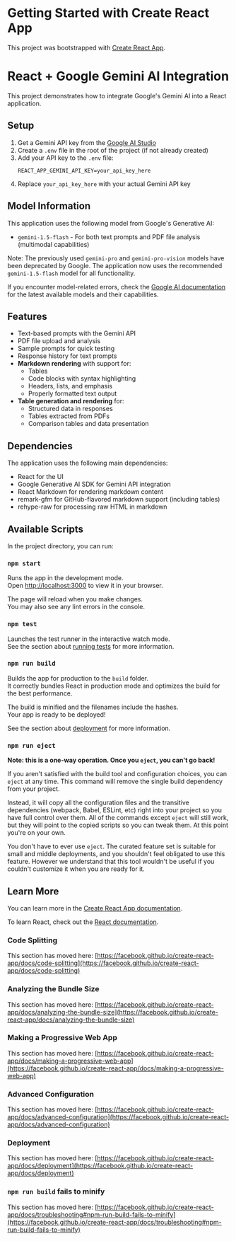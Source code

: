 # Getting Started with Create React App

This project was bootstrapped with [Create React App](https://github.com/facebook/create-react-app).

# React + Google Gemini AI Integration

This project demonstrates how to integrate Google's Gemini AI into a React application.

## Setup

1. Get a Gemini API key from the [Google AI Studio](https://makersuite.google.com/app/apikey)
2. Create a `.env` file in the root of the project (if not already created)
3. Add your API key to the `.env` file:
   ```
   REACT_APP_GEMINI_API_KEY=your_api_key_here
   ```
4. Replace `your_api_key_here` with your actual Gemini API key

## Model Information
This application uses the following model from Google's Generative AI:
- `gemini-1.5-flash` - For both text prompts and PDF file analysis (multimodal capabilities)

Note: The previously used `gemini-pro` and `gemini-pro-vision` models have been deprecated by Google. The application now uses the recommended `gemini-1.5-flash` model for all functionality.

If you encounter model-related errors, check the [Google AI documentation](https://ai.google.dev/models/gemini) for the latest available models and their capabilities.

## Features
- Text-based prompts with the Gemini API
- PDF file upload and analysis
- Sample prompts for quick testing
- Response history for text prompts
- **Markdown rendering** with support for:
  - Tables
  - Code blocks with syntax highlighting
  - Headers, lists, and emphasis
  - Properly formatted text output
- **Table generation and rendering** for:
  - Structured data in responses
  - Tables extracted from PDFs
  - Comparison tables and data presentation

## Dependencies
The application uses the following main dependencies:
- React for the UI
- Google Generative AI SDK for Gemini API integration
- React Markdown for rendering markdown content
- remark-gfm for GitHub-flavored markdown support (including tables)
- rehype-raw for processing raw HTML in markdown

## Available Scripts

In the project directory, you can run:

### `npm start`

Runs the app in the development mode.\
Open [http://localhost:3000](http://localhost:3000) to view it in your browser.

The page will reload when you make changes.\
You may also see any lint errors in the console.

### `npm test`

Launches the test runner in the interactive watch mode.\
See the section about [running tests](https://facebook.github.io/create-react-app/docs/running-tests) for more information.

### `npm run build`

Builds the app for production to the `build` folder.\
It correctly bundles React in production mode and optimizes the build for the best performance.

The build is minified and the filenames include the hashes.\
Your app is ready to be deployed!

See the section about [deployment](https://facebook.github.io/create-react-app/docs/deployment) for more information.

### `npm run eject`

**Note: this is a one-way operation. Once you `eject`, you can't go back!**

If you aren't satisfied with the build tool and configuration choices, you can `eject` at any time. This command will remove the single build dependency from your project.

Instead, it will copy all the configuration files and the transitive dependencies (webpack, Babel, ESLint, etc) right into your project so you have full control over them. All of the commands except `eject` will still work, but they will point to the copied scripts so you can tweak them. At this point you're on your own.

You don't have to ever use `eject`. The curated feature set is suitable for small and middle deployments, and you shouldn't feel obligated to use this feature. However we understand that this tool wouldn't be useful if you couldn't customize it when you are ready for it.

## Learn More

You can learn more in the [Create React App documentation](https://facebook.github.io/create-react-app/docs/getting-started).

To learn React, check out the [React documentation](https://reactjs.org/).

### Code Splitting

This section has moved here: [https://facebook.github.io/create-react-app/docs/code-splitting](https://facebook.github.io/create-react-app/docs/code-splitting)

### Analyzing the Bundle Size

This section has moved here: [https://facebook.github.io/create-react-app/docs/analyzing-the-bundle-size](https://facebook.github.io/create-react-app/docs/analyzing-the-bundle-size)

### Making a Progressive Web App

This section has moved here: [https://facebook.github.io/create-react-app/docs/making-a-progressive-web-app](https://facebook.github.io/create-react-app/docs/making-a-progressive-web-app)

### Advanced Configuration

This section has moved here: [https://facebook.github.io/create-react-app/docs/advanced-configuration](https://facebook.github.io/create-react-app/docs/advanced-configuration)

### Deployment

This section has moved here: [https://facebook.github.io/create-react-app/docs/deployment](https://facebook.github.io/create-react-app/docs/deployment)

### `npm run build` fails to minify

This section has moved here: [https://facebook.github.io/create-react-app/docs/troubleshooting#npm-run-build-fails-to-minify](https://facebook.github.io/create-react-app/docs/troubleshooting#npm-run-build-fails-to-minify)
